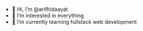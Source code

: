 - 👋 Hi, I’m @arifhidaayat
- 👀 I’m interested in everything
- 🌱 I’m currently learning fullstack web development

<!---
arifhidaayat/arifhidaayat is a ✨ special ✨ repository because its `README.md` (this file) appears on your GitHub profile.
You can click the Preview link to take a look at your changes.
--->
